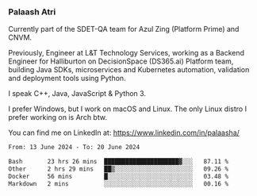 ### Palaash Atri

Currently part of the SDET-QA team for Azul Zing (Platform Prime) and CNVM. 

Previously, Engineer at L&T Technology Services, working as a Backend Engineer for Halliburton on DecisionSpace (DS365.ai) Platform team, building Java SDKs, microservices and Kubernetes automation, validation and deployment tools using Python.

I speak C++, Java, JavaScript & Python 3.

I prefer Windows, but I work on macOS and Linux. The only Linux distro I prefer working on is Arch btw.

You can find me on LinkedIn at: https://www.linkedin.com/in/palaasha/

<!--START_SECTION:waka-->

```txt
From: 13 June 2024 - To: 20 June 2024

Bash       23 hrs 26 mins  █████████████████████▓░░░   87.11 %
Other      2 hrs 29 mins   ██▒░░░░░░░░░░░░░░░░░░░░░░   09.26 %
Docker     56 mins         █░░░░░░░░░░░░░░░░░░░░░░░░   03.48 %
Markdown   2 mins          ░░░░░░░░░░░░░░░░░░░░░░░░░   00.16 %
```

<!--END_SECTION:waka-->
